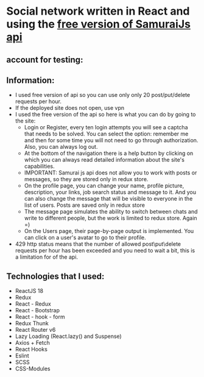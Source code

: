 # Social network written in React and using the [free version of SamuraiJs api](https://social-network.samuraijs.com/docs)

## account for testing:

## Information:
* I used free version of api so you can use only only 20 post/put/delete requests per hour.
* If the deployed site does not open, use vpn
* I used the free version of the api so here is what you can do by going to the site:
  * Login or Register, every ten login attempts you will see a captcha that needs to be solved. You can select the option: remember me and then for some time you will not need to go through authorization. Also, you can always log out.
  * At the bottom of the navigation there is a help button by clicking on which you can always read detailed information about the site's capabilities.
  * IMPORTANT: Samurai js api does not allow you to work with posts or messages, so they are stored only in redux store.
  * On the profile page, you can change your name, profile picture, description, your links,  job search status and message to it. And you can also change the message that will be visible to everyone in the list of users. Posts are saved only in redux store
  * The message page simulates the ability to switch between chats and write to different people, but the work is limited to redux store. Again =)
  * On the Users page, their page-by-page output is implemented. You can click on a user's avatar to go to their profile.
* 429 http status means that the number of allowed post\put\delete requests per hour has been exceeded and you need to wait a bit, this is a limitation for of the api.

## Technologies that I used:

* ReactJS 18
* Redux
* React - Redux 
* React - Bootstrap
* React - hook - form
* Redux Thunk
* React Router v6
* Lazy Loading (React.lazy() and Suspense)
* Axios + Fetch
* React Hooks
* Eslint
* SCSS
* CSS-Modules 
